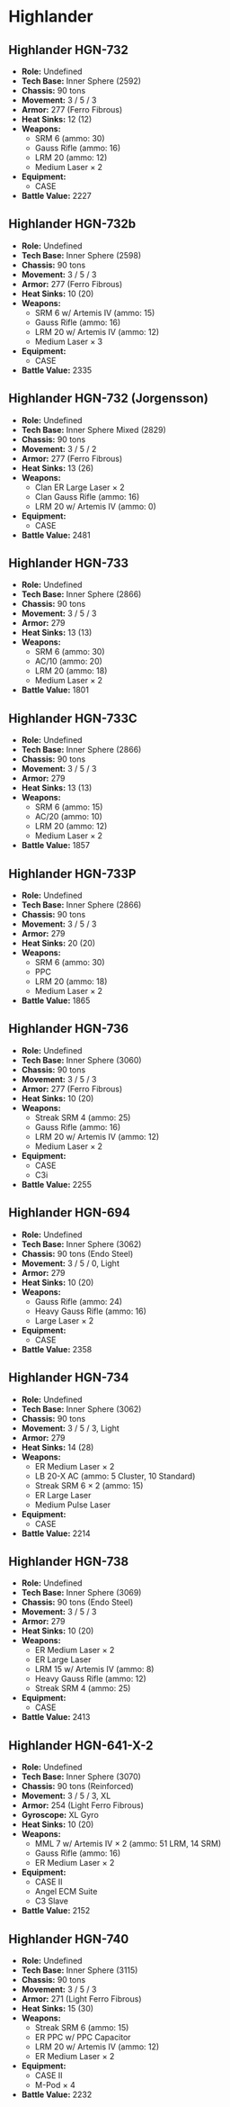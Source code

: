 # Highlander
## Highlander HGN-732
- **Role:** Undefined
- **Tech Base:** Inner Sphere (2592)
- **Chassis:** 90 tons
- **Movement:** 3 / 5 / 3
- **Armor:** 277 (Ferro Fibrous)
- **Heat Sinks:** 12 (12)
- **Weapons:**
  - SRM 6 (ammo: 30)
  - Gauss Rifle (ammo: 16)
  - LRM 20 (ammo: 12)
  - Medium Laser × 2
- **Equipment:**
  - CASE
- **Battle Value:** 2227

## Highlander HGN-732b
- **Role:** Undefined
- **Tech Base:** Inner Sphere (2598)
- **Chassis:** 90 tons
- **Movement:** 3 / 5 / 3
- **Armor:** 277 (Ferro Fibrous)
- **Heat Sinks:** 10 (20)
- **Weapons:**
  - SRM 6 w/ Artemis IV (ammo: 15)
  - Gauss Rifle (ammo: 16)
  - LRM 20 w/ Artemis IV (ammo: 12)
  - Medium Laser × 3
- **Equipment:**
  - CASE
- **Battle Value:** 2335

## Highlander HGN-732 (Jorgensson)
- **Role:** Undefined
- **Tech Base:** Inner Sphere Mixed (2829)
- **Chassis:** 90 tons
- **Movement:** 3 / 5 / 2
- **Armor:** 277 (Ferro Fibrous)
- **Heat Sinks:** 13 (26)
- **Weapons:**
  - Clan ER Large Laser × 2
  - Clan Gauss Rifle (ammo: 16)
  - LRM 20 w/ Artemis IV (ammo: 0)
- **Equipment:**
  - CASE
- **Battle Value:** 2481

## Highlander HGN-733
- **Role:** Undefined
- **Tech Base:** Inner Sphere (2866)
- **Chassis:** 90 tons
- **Movement:** 3 / 5 / 3
- **Armor:** 279
- **Heat Sinks:** 13 (13)
- **Weapons:**
  - SRM 6 (ammo: 30)
  - AC/10 (ammo: 20)
  - LRM 20 (ammo: 18)
  - Medium Laser × 2
- **Battle Value:** 1801

## Highlander HGN-733C
- **Role:** Undefined
- **Tech Base:** Inner Sphere (2866)
- **Chassis:** 90 tons
- **Movement:** 3 / 5 / 3
- **Armor:** 279
- **Heat Sinks:** 13 (13)
- **Weapons:**
  - SRM 6 (ammo: 15)
  - AC/20 (ammo: 10)
  - LRM 20 (ammo: 12)
  - Medium Laser × 2
- **Battle Value:** 1857

## Highlander HGN-733P
- **Role:** Undefined
- **Tech Base:** Inner Sphere (2866)
- **Chassis:** 90 tons
- **Movement:** 3 / 5 / 3
- **Armor:** 279
- **Heat Sinks:** 20 (20)
- **Weapons:**
  - SRM 6 (ammo: 30)
  - PPC
  - LRM 20 (ammo: 18)
  - Medium Laser × 2
- **Battle Value:** 1865

## Highlander HGN-736
- **Role:** Undefined
- **Tech Base:** Inner Sphere (3060)
- **Chassis:** 90 tons
- **Movement:** 3 / 5 / 3
- **Armor:** 277 (Ferro Fibrous)
- **Heat Sinks:** 10 (20)
- **Weapons:**
  - Streak SRM 4 (ammo: 25)
  - Gauss Rifle (ammo: 16)
  - LRM 20 w/ Artemis IV (ammo: 12)
  - Medium Laser × 2
- **Equipment:**
  - CASE
  - C3i
- **Battle Value:** 2255

## Highlander HGN-694
- **Role:** Undefined
- **Tech Base:** Inner Sphere (3062)
- **Chassis:** 90 tons (Endo Steel)
- **Movement:** 3 / 5 / 0, Light
- **Armor:** 279
- **Heat Sinks:** 10 (20)
- **Weapons:**
  - Gauss Rifle (ammo: 24)
  - Heavy Gauss Rifle (ammo: 16)
  - Large Laser × 2
- **Equipment:**
  - CASE
- **Battle Value:** 2358

## Highlander HGN-734
- **Role:** Undefined
- **Tech Base:** Inner Sphere (3062)
- **Chassis:** 90 tons
- **Movement:** 3 / 5 / 3, Light
- **Armor:** 279
- **Heat Sinks:** 14 (28)
- **Weapons:**
  - ER Medium Laser × 2
  - LB 20-X AC (ammo: 5 Cluster, 10 Standard)
  - Streak SRM 6 × 2 (ammo: 15)
  - ER Large Laser
  - Medium Pulse Laser
- **Equipment:**
  - CASE
- **Battle Value:** 2214

## Highlander HGN-738
- **Role:** Undefined
- **Tech Base:** Inner Sphere (3069)
- **Chassis:** 90 tons (Endo Steel)
- **Movement:** 3 / 5 / 3
- **Armor:** 279
- **Heat Sinks:** 10 (20)
- **Weapons:**
  - ER Medium Laser × 2
  - ER Large Laser
  - LRM 15 w/ Artemis IV (ammo: 8)
  - Heavy Gauss Rifle (ammo: 12)
  - Streak SRM 4 (ammo: 25)
- **Equipment:**
  - CASE
- **Battle Value:** 2413

## Highlander HGN-641-X-2
- **Role:** Undefined
- **Tech Base:** Inner Sphere (3070)
- **Chassis:** 90 tons (Reinforced)
- **Movement:** 3 / 5 / 3, XL
- **Armor:** 254 (Light Ferro Fibrous)
- **Gyroscope:** XL Gyro
- **Heat Sinks:** 10 (20)
- **Weapons:**
  - MML 7 w/ Artemis IV × 2 (ammo: 51 LRM, 14 SRM)
  - Gauss Rifle (ammo: 16)
  - ER Medium Laser × 2
- **Equipment:**
  - CASE II
  - Angel ECM Suite
  - C3 Slave
- **Battle Value:** 2152

## Highlander HGN-740
- **Role:** Undefined
- **Tech Base:** Inner Sphere (3115)
- **Chassis:** 90 tons
- **Movement:** 3 / 5 / 3
- **Armor:** 271 (Light Ferro Fibrous)
- **Heat Sinks:** 15 (30)
- **Weapons:**
  - Streak SRM 6 (ammo: 15)
  - ER PPC w/ PPC Capacitor
  - LRM 20 w/ Artemis IV (ammo: 12)
  - ER Medium Laser × 2
- **Equipment:**
  - CASE II
  - M-Pod × 4
- **Battle Value:** 2232

